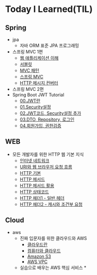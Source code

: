 # Today I Learned(TIL)

## Spring
* jpa
    * 자바 ORM 표준 JPA 프로그래밍
* 스프링 MVC 1편
    * [웹 애플리케이션 이해](https://github.com/qwe5507/TIL/blob/main/Spring/%EC%8A%A4%ED%94%84%EB%A7%81%20MVC%201%ED%8E%B8%20-%20%EB%B0%B1%EC%97%94%EB%93%9C%20%EC%9B%B9%20%EA%B0%9C%EB%B0%9C%20%ED%95%B5%EC%8B%AC%20%EA%B8%B0%EC%88%A0/01.%20%EC%9B%B9%20%EC%95%A0%ED%94%8C%EB%A6%AC%EC%BC%80%EC%9D%B4%EC%85%98%20%EC%9D%B4%ED%95%B4.md)
    * [서블릿](https://github.com/qwe5507/TIL/blob/main/Spring/%EC%8A%A4%ED%94%84%EB%A7%81%20MVC%201%ED%8E%B8%20-%20%EB%B0%B1%EC%97%94%EB%93%9C%20%EC%9B%B9%20%EA%B0%9C%EB%B0%9C%20%ED%95%B5%EC%8B%AC%20%EA%B8%B0%EC%88%A0/02.%20%EC%84%9C%EB%B8%94%EB%A6%BF.md)
    * [MVC 패턴](https://github.com/qwe5507/TIL/blob/main/Spring/%EC%8A%A4%ED%94%84%EB%A7%81%20MVC%201%ED%8E%B8%20-%20%EB%B0%B1%EC%97%94%EB%93%9C%20%EC%9B%B9%20%EA%B0%9C%EB%B0%9C%20%ED%95%B5%EC%8B%AC%20%EA%B8%B0%EC%88%A0/03.%20MVC%ED%8C%A8%ED%84%B4.md)
    * [스프링 MVC](https://github.com/qwe5507/TIL/blob/main/Spring/%EC%8A%A4%ED%94%84%EB%A7%81%20MVC%201%ED%8E%B8%20-%20%EB%B0%B1%EC%97%94%EB%93%9C%20%EC%9B%B9%20%EA%B0%9C%EB%B0%9C%20%ED%95%B5%EC%8B%AC%20%EA%B8%B0%EC%88%A0/04.%20%EC%8A%A4%ED%94%84%EB%A7%81%20MVC.md)
    * [HTTP 메시지 컨버터](https://github.com/qwe5507/TIL/blob/main/Spring/%EC%8A%A4%ED%94%84%EB%A7%81%20MVC%201%ED%8E%B8%20-%20%EB%B0%B1%EC%97%94%EB%93%9C%20%EC%9B%B9%20%EA%B0%9C%EB%B0%9C%20%ED%95%B5%EC%8B%AC%20%EA%B8%B0%EC%88%A0/05.%20HTTP%20%EB%A9%94%EC%8B%9C%EC%A7%80%20%EC%BB%A8%EB%B2%84%ED%84%B0.md)
* 스프링 MVC 2편
* Spring Boot JWT Tutorial
    * [00.JWT란](https://github.com/qwe5507/TIL/blob/main/Spring/Spring%20Boot%20JWT%20Tutorial/00.JWT%EB%9E%80.md)
    * [01.Security설정](https://github.com/qwe5507/TIL/blob/main/Spring/Spring%20Boot%20JWT%20Tutorial/01.Security%EC%84%A4%EC%A0%95.md)
    * [02.JWT코드, Security설정 추가](https://github.com/qwe5507/TIL/blob/main/Spring/Spring%20Boot%20JWT%20Tutorial/02.JWT%20%EC%BD%94%EB%93%9C%2C%20Security%20%EC%84%A4%EC%A0%95%20%EC%B6%94%EA%B0%80.md)
    * [03.DTO, Repository, 로그인](https://github.com/qwe5507/TIL/blob/main/Spring/Spring%20Boot%20JWT%20Tutorial/03.DTO%2C%20Repository%2C%20%EB%A1%9C%EA%B7%B8%EC%9D%B8.md)
    * [04.회원가입, 권한검증](https://github.com/qwe5507/TIL/blob/main/Spring/Spring%20Boot%20JWT%20Tutorial/04.%ED%9A%8C%EC%9B%90%EA%B0%80%EC%9E%85%2C%20%EA%B6%8C%ED%95%9C%EA%B2%80%EC%A6%9D.md)

## WEB
* 모든 개발자를 위한 HTTP 웹 기본 지식
    * [인터넷 네트워크](https://github.com/qwe5507/TIL/blob/main/Web/%EB%AA%A8%EB%93%A0%20%EA%B0%9C%EB%B0%9C%EC%9E%90%EB%A5%BC%20%EC%9C%84%ED%95%9C%20HTTP%20%EC%9B%B9%20%EA%B8%B0%EB%B3%B8%20%EC%A7%80%EC%8B%9D/01.%20%EC%9D%B8%ED%84%B0%EB%84%B7%20%EB%84%A4%ED%8A%B8%EC%9B%8C%ED%81%AC.md)
    * [URI와 웹 브라우저 요청 흐름](https://github.com/qwe5507/TIL/blob/main/Web/%EB%AA%A8%EB%93%A0%20%EA%B0%9C%EB%B0%9C%EC%9E%90%EB%A5%BC%20%EC%9C%84%ED%95%9C%20HTTP%20%EC%9B%B9%20%EA%B8%B0%EB%B3%B8%20%EC%A7%80%EC%8B%9D/02.%20URI%EC%99%80%20%EC%9B%B9%20%EB%B8%8C%EB%9D%BC%EC%9A%B0%EC%A0%80%20%EC%9A%94%EC%B2%AD%20%ED%9D%90%EB%A6%84.md)
    * [HTTP 기본](https://github.com/qwe5507/TIL/blob/main/Web/%EB%AA%A8%EB%93%A0%20%EA%B0%9C%EB%B0%9C%EC%9E%90%EB%A5%BC%20%EC%9C%84%ED%95%9C%20HTTP%20%EC%9B%B9%20%EA%B8%B0%EB%B3%B8%20%EC%A7%80%EC%8B%9D/03.%20HTTP%20%EA%B8%B0%EB%B3%B8.md)
    * [HTTP 메서드](https://github.com/qwe5507/TIL/blob/main/Web/%EB%AA%A8%EB%93%A0%20%EA%B0%9C%EB%B0%9C%EC%9E%90%EB%A5%BC%20%EC%9C%84%ED%95%9C%20HTTP%20%EC%9B%B9%20%EA%B8%B0%EB%B3%B8%20%EC%A7%80%EC%8B%9D/04.%20HTTP%20%EB%A9%94%EC%84%9C%EB%93%9C.md)
    * [HTTP 메서드 활용](https://github.com/qwe5507/TIL/blob/main/Web/%EB%AA%A8%EB%93%A0%20%EA%B0%9C%EB%B0%9C%EC%9E%90%EB%A5%BC%20%EC%9C%84%ED%95%9C%20HTTP%20%EC%9B%B9%20%EA%B8%B0%EB%B3%B8%20%EC%A7%80%EC%8B%9D/05.%20HTTP%20%EB%A9%94%EC%84%9C%EB%93%9C%20%ED%99%9C%EC%9A%A9.md)
    * [HTTP 상태코드](https://github.com/qwe5507/TIL/blob/main/Web/%EB%AA%A8%EB%93%A0%20%EA%B0%9C%EB%B0%9C%EC%9E%90%EB%A5%BC%20%EC%9C%84%ED%95%9C%20HTTP%20%EC%9B%B9%20%EA%B8%B0%EB%B3%B8%20%EC%A7%80%EC%8B%9D/06.%20HTTP%20%EC%83%81%ED%83%9C%EC%BD%94%EB%93%9C.md)
    * [HTTP 헤더1 - 일반 헤더](https://github.com/qwe5507/TIL/blob/main/Web/%EB%AA%A8%EB%93%A0%20%EA%B0%9C%EB%B0%9C%EC%9E%90%EB%A5%BC%20%EC%9C%84%ED%95%9C%20HTTP%20%EC%9B%B9%20%EA%B8%B0%EB%B3%B8%20%EC%A7%80%EC%8B%9D/07.%20HTTP%20%ED%97%A4%EB%8D%941%20-%20%EC%9D%BC%EB%B0%98%20%ED%97%A4%EB%8D%94.md)
    * [HTTP 헤더2 - 캐시와 조건부 요청](https://github.com/qwe5507/TIL/blob/main/Web/%EB%AA%A8%EB%93%A0%20%EA%B0%9C%EB%B0%9C%EC%9E%90%EB%A5%BC%20%EC%9C%84%ED%95%9C%20HTTP%20%EC%9B%B9%20%EA%B8%B0%EB%B3%B8%20%EC%A7%80%EC%8B%9D/08.%20HTTP%20%ED%97%A4%EB%8D%942%20-%20%EC%BA%90%EC%8B%9C%EC%99%80%20%EC%A1%B0%EA%B1%B4%EB%B6%80%20%EC%9A%94%EC%B2%AD.md)

## Cloud
* aws
  * 진짜 입문자를 위한 클라우드와 AWS
    * [클라우드란](https://github.com/qwe5507/TIL/blob/main/Cloud/aws/%EC%A7%84%EC%A7%9C%20%EC%9E%85%EB%AC%B8%EC%9E%90%EB%A5%BC%20%EC%9C%84%ED%95%9C%20%ED%81%B4%EB%9D%BC%EC%9A%B0%EB%93%9C%EC%99%80%20AWS/01.%ED%81%B4%EB%9D%BC%EC%9A%B0%EB%93%9C.md)
    * [컴퓨터와 클라우드](https://github.com/qwe5507/TIL/blob/main/Cloud/aws/%EC%A7%84%EC%A7%9C%20%EC%9E%85%EB%AC%B8%EC%9E%90%EB%A5%BC%20%EC%9C%84%ED%95%9C%20%ED%81%B4%EB%9D%BC%EC%9A%B0%EB%93%9C%EC%99%80%20AWS/02.%EC%BB%B4%ED%93%A8%ED%84%B0%EC%99%80%20%ED%81%B4%EB%9D%BC%EC%9A%B0%EB%93%9C.md)
    * [Amazon S3](https://github.com/qwe5507/TIL/blob/main/Cloud/aws/%EC%A7%84%EC%A7%9C%20%EC%9E%85%EB%AC%B8%EC%9E%90%EB%A5%BC%20%EC%9C%84%ED%95%9C%20%ED%81%B4%EB%9D%BC%EC%9A%B0%EB%93%9C%EC%99%80%20AWS/03.Amazon%20S3.md)
    * [AWS VPC](https://github.com/qwe5507/TIL/blob/main/Cloud/aws/%EC%A7%84%EC%A7%9C%20%EC%9E%85%EB%AC%B8%EC%9E%90%EB%A5%BC%20%EC%9C%84%ED%95%9C%20%ED%81%B4%EB%9D%BC%EC%9A%B0%EB%93%9C%EC%99%80%20AWS/04.AWS%20VPC.md)
  * 실습으로 배우는 AWS 핵심 서비스
    * 
